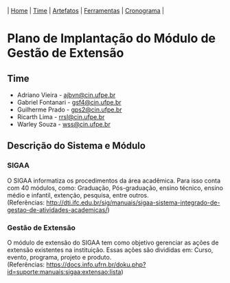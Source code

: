 | [Home](https://github.com/ricarthlima/plano_impantacao_extensao) | [Time](https://github.com/ricarthlima/plano_impantacao_extensao#time) | [Artefatos](https://github.com/ricarthlima/plano_impantacao_extensao/blob/master/pages/artefatos.md) | [Ferramentas](https://github.com/ricarthlima/plano_impantacao_extensao/blob/master/pages/ferramentas.md) | [Cronograma](https://github.com/ricarthlima/plano_impantacao_extensao/blob/master/pages/cronograma.md) |

# Plano de Implantação do Módulo de Gestão de Extensão

## Time
- Adriano Vieira - <ajbvn@cin.ufpe.br>
- Gabriel Fontanari - <gsf4@cin.ufpe.br>
- Guilherme Prado - <gps2@cin.ufpe.br>
- Ricarth Lima - <rrsl@cin.ufpe.br>
- Warley Souza - <wss@cin.ufpe.br>

## Descrição do Sistema e Módulo
### SIGAA
  O SIGAA informatiza os procedimentos da área acadêmica. Para isso conta com 40 módulos, como: Graduação, Pós-graduação, ensino técnico, ensino médio e infantil, extenção, pesquisa, entre outros.  
(Referências: http://dti.ifc.edu.br/sig/manuais/sigaa-sistema-integrado-de-gestao-de-atividades-academicas/)
### Gestão de Extensão
O módulo de extensão do SIGAA tem como objetivo gerenciar as ações de extensão existentes na instituição. Essas ações são divididas em: Curso, evento, programa, projeto e produto.  
(Referências: https://docs.info.ufrn.br/doku.php?id=suporte:manuais:sigaa:extensao:lista)
